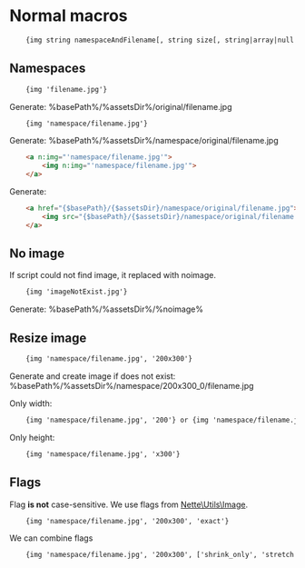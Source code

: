 # Normal macros

```html
    {img string namespaceAndFilename[, string size[, string|array|null flags = FIT]]}
```

## Namespaces

```html
    {img 'filename.jpg'} 
```

Generate: %basePath%/%assetsDir%/original/filename.jpg

```html
    {img 'namespace/filename.jpg'}
```

Generate: %basePath%/%assetsDir%/namespace/original/filename.jpg

```html
    <a n:img="'namespace/filename.jpg'">
        <img n:img="'namespace/filename.jpg'">
    </a>
```

Generate:
```html
    <a href="{$basePath}/{$assetsDir}/namespace/original/filename.jpg">
        <img src="{$basePath}/{$assetsDir}/namespace/original/filename.jpg">
    </a>
```

## No image
If script could not find image, it replaced with noimage.

```html
    {img 'imageNotExist.jpg'} 
```

Generate: %basePath%/%assetsDir%/%noimage%


## Resize image

```html
    {img 'namespace/filename.jpg', '200x300'}
```

Generate and create image if does not exist: %basePath%/%assetsDir%/namespace/200x300_0/filename.jpg

Only width:
```html
    {img 'namespace/filename.jpg', '200'} or {img 'namespace/filename.jpg', '200x'}
```

Only height:
```html
    {img 'namespace/filename.jpg', 'x300'}
```

## Flags

Flag **is not** case-sensitive.
We use flags from [Nette\Utils\Image](http://api.nette.org/2.2.6/source-Utils.Image.php.html#100-113).

```html
    {img 'namespace/filename.jpg', '200x300', 'exact'}
```

We can combine flags
```html
    {img 'namespace/filename.jpg', '200x300', ['shrink_only', 'stretch']}
```